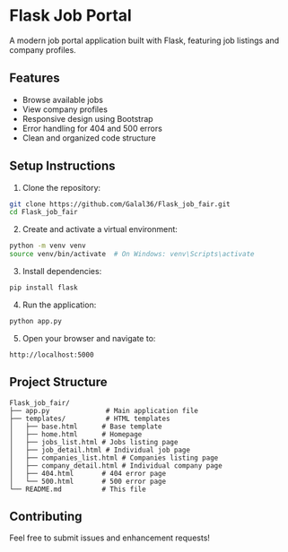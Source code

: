# Flask Job Portal

A modern job portal application built with Flask, featuring job listings and company profiles.

## Features

- Browse available jobs
- View company profiles
- Responsive design using Bootstrap
- Error handling for 404 and 500 errors
- Clean and organized code structure

## Setup Instructions

1. Clone the repository:
```bash
git clone https://github.com/Galal36/Flask_job_fair.git
cd Flask_job_fair
```

2. Create and activate a virtual environment:
```bash
python -m venv venv
source venv/bin/activate  # On Windows: venv\Scripts\activate
```

3. Install dependencies:
```bash
pip install flask
```

4. Run the application:
```bash
python app.py
```

5. Open your browser and navigate to:
```
http://localhost:5000
```

## Project Structure

```
Flask_job_fair/
├── app.py              # Main application file
├── templates/          # HTML templates
│   ├── base.html      # Base template
│   ├── home.html      # Homepage
│   ├── jobs_list.html # Jobs listing page
│   ├── job_detail.html # Individual job page
│   ├── companies_list.html # Companies listing page
│   ├── company_detail.html # Individual company page
│   ├── 404.html       # 404 error page
│   └── 500.html       # 500 error page
└── README.md          # This file
```

## Contributing

Feel free to submit issues and enhancement requests! 